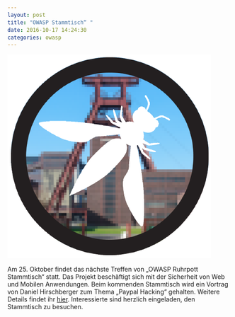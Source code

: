 ```yaml
---
layout: post
title: "OWASP Stammtisch“ "
date: 2016-10-17 14:24:30
categories: owasp
---
```


![Quelle: OWASP](/media/2016-10-17/owasp-ruhrpott.png)

Am 25. Oktober findet das nächste Treffen von „OWASP Ruhrpott Stammtisch“ statt. Das Projekt beschäftigt sich mit der Sicherheit von Web und Mobilen Anwendungen. Beim kommenden Stammtisch wird ein Vortrag von Daniel Hirschberger zum Thema „Paypal Hacking“ gehalten. Weitere Details findet ihr [hier](https://www.owasp.org/index.php/OWASP_German_Chapter_Stammtisch_Initiative/Ruhrpott). Interessierte sind herzlich eingeladen, den Stammtisch zu besuchen.
